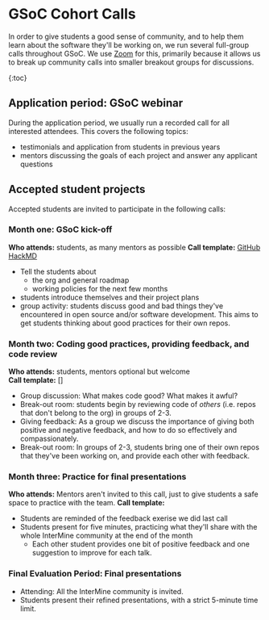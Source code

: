 # GSoC Cohort Calls

In order to give students a good sense of community, and to help them learn about the software they'll be working on, we run several full-group calls throughout GSoC. We use [Zoom](https://zoom.us/) for this, primarily because it allows us to break up community calls into smaller breakout groups for discussions. 

{:toc}

## Application period: GSoC webinar

During the application period, we usually run a recorded call for all interested attendees. This covers the following topics:  
- testimonials and application from students in previous years
- mentors discussing the goals of each project and answer any applicant questions

## Accepted student projects

Accepted students are invited to participate in the following calls:  

### Month one: **GSoC kick-off** 
 **Who attends:** students, as many mentors as possible
 **Call template:** [GitHub](kick-off-call) [HackMD](https://hackmd.io/@yoyehudi/Hk3wd-ZPr)
  - Tell the students about 
    - the org and general roadmap
    - working policies for the next few months
  - students introduce themselves and their project plans
  - group activity: students discuss good and bad things they've encountered in open source and/or software development. This aims to get students thinking about good practices for their own repos. 

### Month two: **Coding good practices, providing feedback, and code review** 
 **Who attends:**  students, mentors optional but welcome  
 **Call template:** []
  - Group discussion: What makes code good? What makes it awful? 
  - Break-out room: students begin by reviewing code of _others_ (i.e. repos that don't belong to the org) in groups of 2-3.
  - Giving feedback: As a group we discuss the importance of giving both positive and negative feedback, and how to do so effectively and compassionately. 
  - Break-out room: In groups of 2-3, students bring one of their own repos that they've been working on, and provide each other with feedback. 

### Month three: **Practice for final presentations**  
**Who attends:**  Mentors aren't invited to this call, just to give students a safe space to practice with the team. 
**Call template:** 
  - Students are reminded of the feedback exerise we did last call
  - Students present for five minutes, practicing what they'll share with the whole InterMine community at the end of the month
    - Each other student provides one bit of positive feedback and one suggestion to improve for each talk. 
    
### Final Evaluation Period: **Final presentations**
  - Attending: All the InterMine community is invited. 
  - Students present their refined presentations, with a strict 5-minute time limit. 
